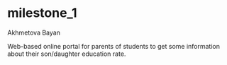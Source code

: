 # milestone_1
Akhmetova Bayan

Web-based online portal for parents of students to get some information about
their son/daughter education rate. 
